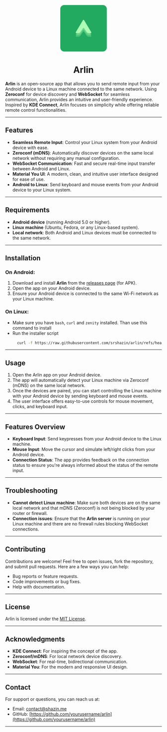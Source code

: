 <p align="center">
  <img src="web/src/arlin.svg" style="width: 150px;"/>
  <h1 align="center">Arlin</h1>
</p>


**Arlin** is an open-source app that allows you to send remote input from your Android device to a Linux machine connected to the same network. Using **Zeroconf** for device discovery and **WebSocket** for seamless communication, Arlin provides an intuitive and user-friendly experience. Inspired by **KDE Connect**, Arlin focuses on simplicity while offering reliable remote control functionalities.

---

## Features

- **Seamless Remote Input**: Control your Linux system from your Android device with ease.
- **Zeroconf (mDNS)**: Automatically discover devices on the same local network without requiring any manual configuration.
- **WebSocket Communication**: Fast and secure real-time input transfer between Android and Linux.
- **Material You UI**: A modern, clean, and intuitive user interface designed for ease of use.
- **Android to Linux**: Send keyboard and mouse events from your Android device to your Linux system.

---

## Requirements

- **Android device** (running Android 5.0 or higher).
- **Linux machine** (Ubuntu, Fedora, or any Linux-based system).
- **Local network**: Both Android and Linux devices must be connected to the same network.

---

## Installation

### On Android:
1. Download and install **Arlin** from the [releases page](https://github.com/srshazin/arlin-client/releases) (for APK).
2. Open the app on your Android device.
3. Ensure your Android device is connected to the same Wi-Fi network as your Linux machine.

### On Linux:
- Make sure you have `bash`, `curl` and `zenity` installed. Than use this command to install
- Run the installer script
     ```bash
       curl -f https://raw.githubusercontent.com/srshazin/arlin/refs/heads/main/install.sh | bash
     ```

---

## Usage

1. Open the Arlin app on your Android device.
2. The app will automatically detect your Linux machine via Zeroconf (mDNS) on the same local network.
3. Once the devices are paired, you can start controlling the Linux machine with your Android device by sending keyboard and mouse events.
4. The user interface offers easy-to-use controls for mouse movement, clicks, and keyboard input.

---

## Features Overview

- **Keyboard Input**: Send keypresses from your Android device to the Linux machine.
- **Mouse Input**: Move the cursor and simulate left/right clicks from your Android device.
- **Connection Status**: The app provides feedback on the connection status to ensure you're always informed about the status of the remote input.

---

## Troubleshooting

- **Cannot detect Linux machine**: Make sure both devices are on the same local network and that mDNS (Zeroconf) is not being blocked by your router or firewall.
- **Connection issues**: Ensure that the **Arlin server** is running on your Linux machine and there are no firewall rules blocking WebSocket connections.

---

## Contributing

Contributions are welcome! Feel free to open issues, fork the repository, and submit pull requests. Here are a few ways you can help:

- Bug reports or feature requests.
- Code improvements or bug fixes.
- Help with documentation.

---

## License

Arlin is licensed under the [MIT License](LICENSE).

---

## Acknowledgments

- **KDE Connect**: For inspiring the concept of the app.
- **Zeroconf/mDNS**: For local network device discovery.
- **WebSocket**: For real-time, bidirectional communication.
- **Material You**: For the modern and responsive UI design.

---

## Contact

For support or questions, you can reach us at:  
- Email: [contact@shazin.me](mailto:support@arlinapp.com)  
- GitHub: [https://github.com/yourusername/arlin](https://github.com/yourusername/arlin)

---

